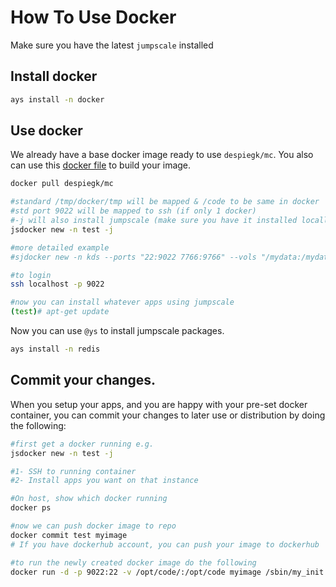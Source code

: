 # How To Use Docker
Make sure you have the latest `jumpscale` installed

## Install docker
```bash
ays install -n docker
```

## Use docker
We already have a base docker image ready to use `despiegk/mc`. You also can use this [docker file](https://github.com/Jumpscale/jumpscale_core7/blob/master/docker/Dockerfile) to build your image.

```bash
docker pull despiegk/mc

#standard /tmp/docker/tmp will be mapped & /code to be same in docker
#std port 9022 will be mapped to ssh (if only 1 docker)
#-j will also install jumpscale (make sure you have it installed locally)
jsdocker new -n test -j

#more detailed example
#sjdocker new -n kds --ports "22:9022 7766:9766" --vols "/mydata:/mydata" --cpu 100

#to login
ssh localhost -p 9022

#now you can install whatever apps using jumpscale
(test)# apt-get update
```

Now you can use `@ys` to install jumpscale packages.

```bash
ays install -n redis
```

## Commit your changes.
When you setup your apps, and you are happy with your pre-set docker container, you can commit
your changes to later use or distribution by doing the following:

```bash
#first get a docker running e.g. 
jsdocker new -n test -j

#1- SSH to running container
#2- Install apps you want on that instance

#On host, show which docker running
docker ps

#now we can push docker image to repo
docker commit test myimage
# If you have dockerhub account, you can push your image to dockerhub

#to run the newly created docker image do the following
docker run -d -p 9022:22 -v /opt/code/:/opt/code myimage /sbin/my_init
```